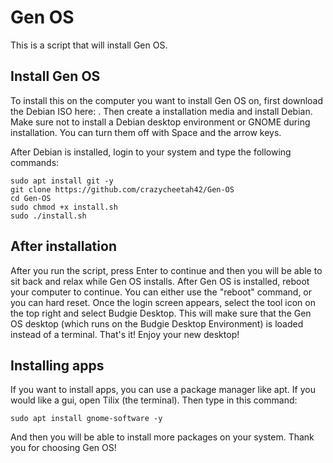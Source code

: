 # Gen OS
This is a script that will install Gen OS.

<h2>Install Gen OS</h2>
To install this on the computer you want to install Gen OS on, first download the Debian ISO here: <https://cdimage.debian.org/cdimage/weekly-builds/amd64/iso-cd/>. Then create a installation media and install Debian. Make sure not to install a Debian desktop environment or GNOME during installation. You can turn them off with Space and the arrow keys.

After Debian is installed, login to your system and type the following commands:


```
sudo apt install git -y
git clone https://github.com/crazycheetah42/Gen-OS
cd Gen-OS
sudo chmod +x install.sh
sudo ./install.sh
```

<h2>After installation</h2>
After you run the script, press Enter to continue and then you will be able to sit back and relax while Gen OS installs. After Gen OS is installed, reboot your computer to continue. You can either use the "reboot" command, or you can hard reset. Once the login screen appears, select the tool icon on the top right and select Budgie Desktop. This will make sure that the Gen OS desktop (which runs on the Budgie Desktop Environment) is loaded instead of a terminal. That's it! Enjoy your new desktop!


<h2>Installing apps</h2>
If you want to install apps, you can use a package manager like apt. If you would like a gui, open Tilix (the terminal). Then type in this command:

```
sudo apt install gnome-software -y
```
And then you will be able to install more packages on your system. Thank you for choosing Gen OS!
